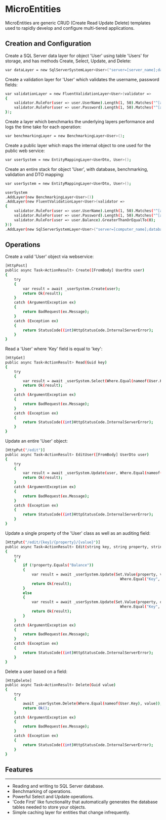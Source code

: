 # MicroEntities
MicroEntities are generic CRUD (Create Read Update Delete) templates used to rapidly develop and configure multi-tiered applications.

## Creation and Configuration

Create a SQL Server data layer for object 'User' using table 'Users' for storage, and has methods Create, Select, Update, and Delete:

```sh
var dataLayer = new SqlServerSystemLayer<User>("server=[server_name];database=[database_name];Trusted_Connection=SSPI", "Users");
```

Create a validation layer for 'User' which validates the username, password fields: 

```sh
var validationLayer = new FluentValidationLayer<User>(validator =>
{
	validator.RuleFor(user => user.UserName).Length(1, 50).Matches("^[a-zA-Z'., -]*$");
	validator.RuleFor(user => user.Password).Length(1, 50).Matches("^[a-zA-Z0-9]*$");
});
```

Create a layer which benchmarks the underlying layers performance and logs the time take for each operation:

```sh
var benchmarkingLayer = new BenchmarkingLayer<User>();
```

Create a public layer which maps the internal object to one used for the public web service:

```sh
var userSystem = new EntityMappingLayer<UserDto, User>();
```

Create an entire stack for object 'User', with database, benchmarking, validation and DTO mapping:

```sh
var userSystem = new EntityMappingLayer<UserDto, User>();

userSystem
.AddLayer(new BenchmarkingLayer<User>())
.AddLayer(new FluentValidationLayer<User>(validator =>
{
	validator.RuleFor(user => user.UserName).Length(1, 50).Matches("^[a-zA-Z'., -]*$");
	validator.RuleFor(user => user.Password).Length(1, 50).Matches("^[a-zA-Z0-9]*$");
	validator.RuleFor(user => user.Balance).GreaterThanOrEqualTo(0);
}))
.AddLayer(new SqlServerSystemLayer<User>("server=[computer_name];database=[database_name];Trusted_Connection=SSPI", "Users"));
```
## Operations

Create a valid 'User' object via webservice:

```sh
[HttpPost]
public async Task<ActionResult> Create([FromBody] UserDto user)
{
	try
	{
		var result = await _userSystem.Create(user);
		return Ok(result);
	}
	catch (ArgumentException ex)
	{
		return BadRequest(ex.Message);
	}
	catch (Exception ex)
	{
		return StatusCode((int)HttpStatusCode.InternalServerError);
	}
}
```

Read a 'User' where 'Key' field is equal to 'key':

```sh
[HttpGet]
public async Task<ActionResult> Read(Guid key)
{
	try
	{
		var result = await _userSystem.Select(Where.Equal(nameof(User.Key), key ));
		return Ok(result);
	}
	catch (ArgumentException ex)
	{
		return BadRequest(ex.Message);
	}
	catch (Exception ex)
	{
		return StatusCode((int)HttpStatusCode.InternalServerError);
	}
}
```

Update an entire 'User' object:

```sh
[HttpPut("/edit")]
public async Task<ActionResult> EditUser([FromBody] UserDto user)
{
	try
	{
		var result = await _userSystem.Update(user, Where.Equal(nameof(user.Key), user.Key));
		return Ok(result);
	}
	catch (ArgumentException ex)
	{
		return BadRequest(ex.Message);
	}
	catch (Exception ex)
	{
		return StatusCode((int)HttpStatusCode.InternalServerError);
	}
}
```
Update a single property of the 'User' class as well as an auditing field:

```sh
[HttpPut("/edit/{key}/{property}/{value}")]
public async Task<ActionResult> Edit(string key, string property, string value)
{
	try
	{
		if (!property.Equals("Balance"))
		{
			var result = await _userSystem.Update(Set.Value(property, value).And("LastUpdatedOn", DateTime.Now), 
													Where.Equal("Key", key));
			return Ok(result);
		}
		else
		{
			var result = await _userSystem.Update(Set.Value(property, decimal.Parse(value)).And("LastUpdatedOn", DateTime.Now), 
													Where.Equal("Key", key));
			return Ok(result);
		}
	}
	catch (ArgumentException ex)
	{
		return BadRequest(ex.Message);
	}
	catch (Exception ex)
	{
		return StatusCode((int)HttpStatusCode.InternalServerError);
	}
}
```
Delete a user based on a field:

```sh
[HttpDelete]
public async Task<ActionResult> Delete(Guid value)
{
	try
	{
		await _userSystem.Delete(Where.Equal(nameof(User.Key), value));
		return Ok();
	}
	catch (ArgumentException ex)
	{
		return BadRequest(ex.Message);
	}
	catch (Exception ex)
	{
		return StatusCode((int)HttpStatusCode.InternalServerError);
	}
}
```

## Features
***
* Reading and writing to SQL Server database.
* Benchmarking of operations.
* Powerful Select and Update operations.
* 'Code First' like functionality that automatically generates the database tables needed to store your objects.
* Simple caching layer for entities that change infrequently.

